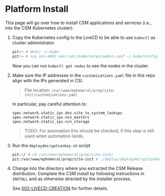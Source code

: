 # Platform Install

This page will go over how to install CSM applications and services (i.e., into the CSM Kubernetes cluster).


1. Copy the Kubernetes config to the LiveCD to be able to use `kubectl` as cluster administrator. 
    ```bash
    pit:~ # mkdir ~/.kube
    pit:~ # scp ncn-m002.nmn:/etc/kubernetes/admin.conf ~/.kube/config
    ```
    Now you can run `kubectl get nodes` to see the nodes in the cluster.

2. Make sure the IP addresses in the `customizations.yaml` file in this repo align with the IPs generated in CSI.  

    > File location: `/var/www/ephemeral/prep/site-init/customizations.yaml`

    In particular, pay careful attention to:

    ```
    spec.network.static_ips.dns.site_to_system_lookups
    spec.network.static_ips.ncn_masters
    spec.network.static_ips.ncn_storage
    ```
     > TODO: For automation this should be checked, if this step is still used when automation lands.

3. Run the `deploydecryptionkey.sh` script

    ```bash
    pit:~/ # cd /var/www/ephemeral/prep/site-init/
    pit:/var/www/ephemeral/prep/site-init # ./deploy/deploydecryptionkey.sh
    ```

4. Change into the directory where you extracted the CSM Release distribution. Complete the CSM install by following instructions in ```INSTALL``` and as otherwise directed by the installer process.

    See [002-LIVECD-CREATION](002-LIVECD-CREATION.md) for further details.